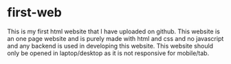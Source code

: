 # first-web
This is my first html website that I have uploaded on github. This website is an one page website and is purely made with html and css and no javascript and any backend is used in developing this website. This website should only be opened in laptop/desktop as it is not responsive for mobile/tab.
